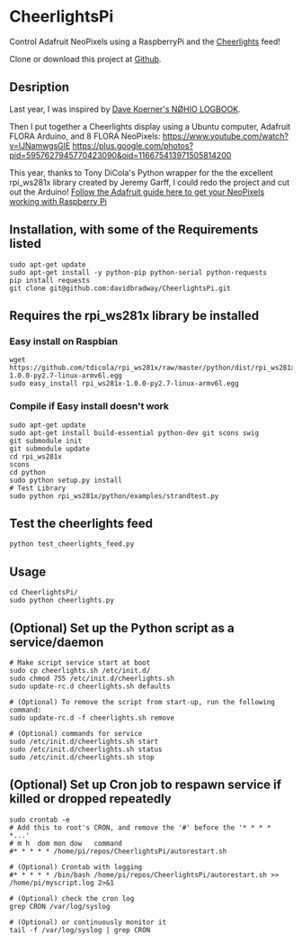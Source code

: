 CheerlightsPi
=============

Control Adafruit NeoPixels using a RaspberryPi and the [Cheerlights](http://www.cheerlights.com) feed!

Clone or download this project at [Github](https://github.com/davidbradway/CheerlightsPi).

## Desription
Last year, I was inspired by [Dave Koerner's NØHIO LOGBOOK](http://n0hio.wordpress.com/2013/12/06/cheerlights-project).

Then I put together a Cheerlights display using a Ubuntu computer, Adafruit FLORA Arduino, and 8 FLORA NeoPixels:
https://www.youtube.com/watch?v=lJNamwgsGlE
https://plus.google.com/photos?pid=5957627945770423090&oid=116675413971505814200

This year, thanks to Tony DiCola's Python wrapper for the the excellent rpi_ws281x library created by Jeremy Garff, I could redo the project and cut out the Arduino!
[Follow the Adafruit guide here to get your NeoPixels working with Raspberry Pi](https://learn.adafruit.com/neopixels-on-raspberry-pi/overview)

## Installation, with some of the Requirements listed
    sudo apt-get update
    sudo apt-get install -y python-pip python-serial python-requests
    pip install requests
    git clone git@github.com:davidbradway/CheerlightsPi.git

## Requires the rpi_ws281x library be installed
### Easy install on Raspbian
    wget https://github.com/tdicola/rpi_ws281x/raw/master/python/dist/rpi_ws281x-1.0.0-py2.7-linux-armv6l.egg
    sudo easy_install rpi_ws281x-1.0.0-py2.7-linux-armv6l.egg

### Compile if Easy install doesn't work
    sudo apt-get update
    sudo apt-get install build-essential python-dev git scons swig
    git submodule init
    git submodule update
    cd rpi_ws281x
    scons
    cd python
    sudo python setup.py install
    # Test Library
    sudo python rpi_ws281x/python/examples/strandtest.py 

## Test the cheerlights feed
    python test_cheerlights_feed.py

## Usage
    cd CheerlightsPi/
    sudo python cheerlights.py

## (Optional) Set up the Python script as a service/daemon
    # Make script service start at boot
    sudo cp cheerlights.sh /etc/init.d/
    sudo chmod 755 /etc/init.d/cheerlights.sh
    sudo update-rc.d cheerlights.sh defaults
    
    # (Optional) To remove the script from start-up, run the following command:
    sudo update-rc.d -f cheerlights.sh remove

    # (Optional) commands for service
    sudo /etc/init.d/cheerlights.sh start
    sudo /etc/init.d/cheerlights.sh status
    sudo /etc/init.d/cheerlights.sh stop

## (Optional) Set up Cron job to respawn service if killed or dropped repeatedly
    sudo crontab -e
    # Add this to root's CRON, and remove the '#' before the '* * * * *...'
    # m h  dom mon dow   command
    #* * * * * /home/pi/repos/CheerlightsPi/autorestart.sh

    # (Optional) Crontab with logging
    #* * * * * /bin/bash /home/pi/repos/CheerlightsPi/autorestart.sh >> /home/pi/myscript.log 2>&1

    # (Optional) check the cron log
    grep CRON /var/log/syslog

    # (Optional) or continuously monitor it
    tail -f /var/log/syslog | grep CRON
